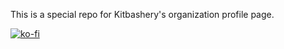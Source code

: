This is a special repo for Kitbashery's organization profile page.

[![ko-fi](https://ko-fi.com/img/githubbutton_sm.svg)](https://ko-fi.com/S6S8EKDY5)
